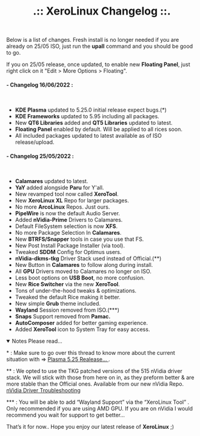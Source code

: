 # <center>.:: XeroLinux Changelog ::.</center>

<br />

Below is a list of changes. Fresh install is no longer needed if you are already on 25/05 ISO, just run the **upall** command and you should be good to go.  

If you on 25/05 release, once updated, to enable new **Floating Panel**, just right click on it "Edit > More Options > Floating".  


#### - Changelog 16/06/2022 :
<br />

- **KDE Plasma** updated to 5.25.0 initial release expect bugs.(*)  
- **KDE Frameworks** updated to 5.95 including all packages.  
- New **QT6 Libraries** added and **QT5 Libraries** updated to latest.  
- **Floating Panel** enabled by default. Will be applied to all rices soon.  
- All included packages updated to latest available as of ISO release/upload.  

#### - Changelog 25/05/2022 :  
<br />

- **Calamares** updated to latest.   
- **YaY** added alongside **Paru** for Y'all.   
- New revamped tool now called **XeroTool**.
- New **XeroLinux XL** Repo for larger packages.
- No more **ArcoLinux** Repos. Just ours.
- **PipeWire** is now the default Audio Server.
- Added **nVidia-Prime** Drivers to Calamares.
- Default FileSystem selection is now **XFS**.
- No more Package Selection In **Calamares**.
- New **BTRFS/Snapper** tools in case you use that FS.
- New Post Install Package Installer (via tool).
- Tweaked **SDDM** Config for Optimus users.
- **nVidia-dkms-tkg** Driver Stack used instead of Official.(**)
- New Button in **Calamares** to follow along during install.
- All **GPU** Drivers moved to Calamares no longer on ISO.
- Less boot options on **USB Boot**, no more confusion.
- New **Rice Switcher** via the new **XeroTool**.
- Tons of under-the-hood tweaks &amp; optimizations.
- Tweaked the default Rice making it better.
- New simple **Grub** theme included.
- **Wayland** Session removed from ISO.(***)
- **Snaps** Support removed from **Pamac.**
- **AutoComposer** added for better gaming experience.
- Added **XeroTool** icon to System Tray for easy access.

<details open>
<summary>Notes Please read...</summary>
<p class="bg">
* : Make sure to go over this thread to know more about the current situation with => <a
href="https://forum.xerolinux.xyz/thread-137.html"
target="_blank"
rel="noreferrer"
>
<span> Plasma 5.25 Realease…</span>
</a>.
</p>
<p class="bg">
** : We opted to use the <span>TKG</span> patched versions of the 515 nVidia driver stack. We will stick with those from here on in, as they preform better & are more stable than the Official ones. Available from our new <span>nVidia Repo</span>.
<a
href="https://forum.xerolinux.xyz/thread-124.html"
target="_blank"
rel="noreferrer"
>
<span> nVidia Driver Troubleshooting</span>
</a>
</p>
<p class="bg">
*** : You will be able to add
<span> “Wayland Support” </span>
via the <span> “XeroLinux Tool” </span>. Only recommended if you are using
<span>AMD GPU</span>. If you are on <span>nVidia</span> I would recommend you wait
for support to get better...</p>
</details>

That’s it for now.. Hope you enjoy our latest release of
**XeroLinux** ;)
